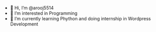 - 👋 Hi, I’m @arooj5514
- 👀 I’m interested in Programming
- 🌱 I’m currently learning Phython and doing internship in Wordpress Development
<!---
arooj5514/arooj5514 is a ✨ special ✨ repository because its `README.md` (this file) appears on your GitHub profile.
You can click the Preview link to take a look at your changes.
--->
